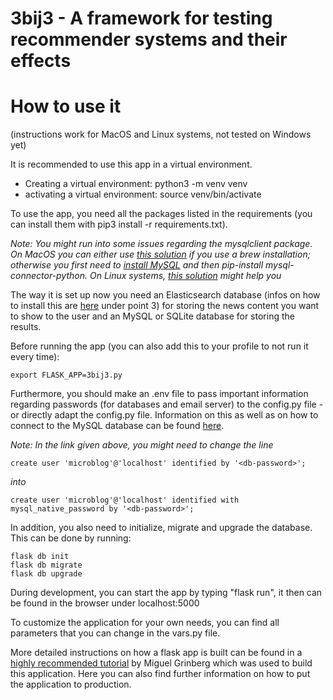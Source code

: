 # 3bij3 - A framework for testing recommender systems and their effects

# How to use it
(instructions work for MacOS and Linux systems, not tested on Windows yet)

It is recommended to use this app in a virtual environment. 
- Creating a virtual environment: python3 -m venv venv
- activating a virtual environment: source venv/bin/activate

To use the app, you need all the packages listed in the requirements (you can install them with pip3 install -r requirements.txt). 

*Note: You might run into some issues regarding the mysqlclient package. On MacOS you can either use [this solution](https://stackoverflow.com/a/44507301) if you use a brew installation; otherwise you first need to [install MySQL](https://dev.mysql.com/doc/refman/8.0/en/osx-installation-pkg.html) and then pip-install mysql-connector-python. On Linux systems, [this solution](https://stackoverflow.com/a/35191977) might help you*

The way it is set up now you need an Elasticsearch database (infos on how to install this are [here](https://github.com/uvacw/inca/blob/development/doc/gettingstarted.md) under point 3) for storing the news content you want to show to the user and an MySQL or SQLite database for storing the results. 

Before running the app (you can also add this to your profile to not run it every time): 

`export FLASK_APP=3bij3.py`

Furthermore, you should make an .env file to pass important information regarding passwords (for databases and email server) to the config.py file - or directly adapt the config.py file. Information on this as well as on how to connect to the MySQL database can be found [here](https://blog.miguelgrinberg.com/post/the-flask-mega-tutorial-part-xvii-deployment-on-linux). 

*Note: In the link given above, you might need to change the line* 

`create user 'microblog'@'localhost' identified by '<db-password>';`

  *into*
  
`create user 'microblog'@'localhost' identified with mysql_native_password by '<db-password>';`

In addition, you also need to initialize, migrate and upgrade the database. This can be done by running:

```python3
flask db init
flask db migrate
flask db upgrade
```

During development, you can start the app by typing "flask run", it then can be found in the browser under localhost:5000

To customize the application for your own needs, you can find all parameters that you can change in the vars.py file. 

More detailed instructions on how a flask app is built can be found in a [highly recommended tutorial](https://blog.miguelgrinberg.com/post/the-flask-mega-tutorial-part-i-hello-world) by Miguel Grinberg which was used to build this application. Here you can also find further information on how to put the application to production. 
